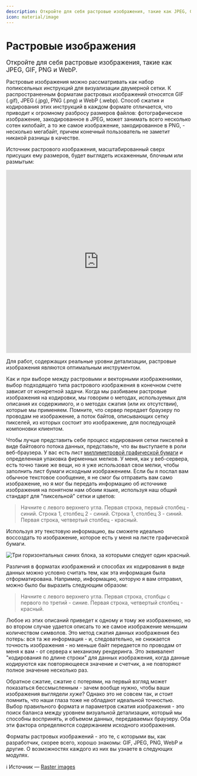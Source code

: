 ```yaml
---
description: Откройте для себя растровые изображения, такие как JPEG, GIF, PNG и WebP.
icon: material/image
---
```


# Растровые изображения

<big>Откройте для себя растровые изображения, такие как JPEG, GIF, PNG и WebP.</big>

Растровые изображения можно рассматривать как набор попиксельных инструкций для визуализации двумерной сетки. К распространенным форматам растровых изображений относятся GIF (.gif), JPEG (.jpg), PNG (.png) и WebP (.webp). Способ сжатия и кодирования этих инструкций в каждом формате отличается, что приводит к огромному разбросу размеров файлов: фотографическое изображение, закодированное в JPEG, может занимать всего несколько сотен килобайт, а то же самое изображение, закодированное в PNG, - несколько мегабайт, причем конечный пользователь не заметит никакой разницы в качестве.

Источник растрового изображения, масштабированный сверх присущих ему размеров, будет выглядеть искаженным, блочным или размытым:

<iframe src="https://codepen.io/web-dot-dev/embed/ZEjBQqB?height=500&amp;theme-id=light&amp;default-tab=css%2Cresult&amp;editable=true" style="height: 500px; width: 100%; border: 0;" loading="lazy"></iframe>

Для работ, содержащих реальные уровни детализации, растровые изображения являются оптимальным инструментом.

Как и при выборе между растровыми и векторными изображениями, выбор подходящего типа растрового изображения в конечном счете зависит от конкретной задачи. Когда мы разбиваем растровые изображения на кодировки, мы говорим о методах, используемых для описания их содержимого, и о методах сжатия (или их отсутствии), которые мы применяем. Помните, что сервер передает браузеру по проводам не изображение, а поток байтов, описывающих сетку пикселей, из которых состоит это изображение, для последующей компоновки клиентом.

Чтобы лучше представить себе процесс кодирования сетки пикселей в виде байтового потока данных, представьте, что вы выступаете в роли веб-браузера. У вас есть лист [миллиметровой графической бумаги](https://en.wikipedia.org/wiki/Graph_paper#Formats) и определенная упаковка фирменных мелков. У меня, как у веб-сервера, есть точно такие же вещи, но я уже использовал свои мелки, чтобы заполнить лист бумаги исходным изображением. Если бы я послал вам обычное текстовое сообщение, я не смог бы отправить вам само изображение, но я мог бы передать информацию об источнике изображения на понятном нам обоим языке, используя наш общий стандарт для "пиксельной" сетки и цветов:

> Начните с левого верхнего угла. Первая строка, первый столбец - синий. Строка 1, столбец 2 - синий. Строка 1, столбец 3 - синий. Первая строка, четвертый столбец - красный.

Используя эту текстовую информацию, вы сможете идеально воссоздать то изображение, которое есть у меня на листе графической бумаги.

![Три горизонтальных синих блока, за которыми следует один красный.](raster-images-1.avif)

Различия в форматах изображений и способах их кодирования в виде данных можно условно считать тем, как эта информация была отформатирована. Например, информацию, которую я вам отправил, можно было бы выразить следующим образом:

> Начните с левого верхнего угла. Первая строка, столбцы с первого по третий - синие. Первая строка, четвертый столбец - красный.

Любое из этих описаний приведет к одному и тому же изображению, но во втором случае удается описать то же самое изображение меньшим количеством символов. Это метод сжатия данных изображения без потерь: вся та же информация - и, следовательно, не снижается точность изображения - но меньше байт передается по проводам от меня к вам - от сервера к механизму рендеринга. Это эквивалент "кодирования по длине строки" для данных изображения, когда данные кодируются как повторяющееся значение и счетчик, а не повторяют полное значение несколько раз.

Обратное сжатие, сжатие с потерями, на первый взгляд может показаться бессмысленным - зачем вообще нужно, чтобы ваши изображения выглядели _хуже_? Однако это не совсем так, и стоит помнить, что наши глаза тоже не обладают идеальной точностью. Выбор правильного формата и параметров сжатия изображения - это поиск баланса между уровнем визуальной детализации, который мы способны воспринять, и объемом данных, передаваемых браузеру. Оба эти фактора определяются содержанием исходного изображения.

Форматы растровых изображений - это те, с которыми вы, как разработчик, скорее всего, хорошо знакомы: GIF, JPEG, PNG, WebP и другие. О возможностях каждого из них вы узнаете в следующих модулях.

:information_source: Источник &mdash; [Raster images](https://web.dev/learn/images/raster-images/)
